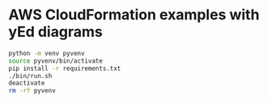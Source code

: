 # AWS CloudFormation examples with yEd diagrams

```bash
python -m venv pyvenv
source pyvenv/bin/activate
pip install -r requirements.txt
./bin/run.sh
deactivate
rm -rf pyvenv
```
